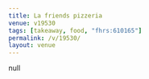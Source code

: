 ```yaml
---
title: La friends pizzeria
venue: v19530
tags: [takeaway, food, "fhrs:610165"]
permalink: /v/19530/
layout: venue
---
```

null